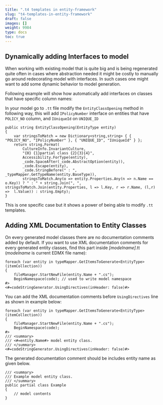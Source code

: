 ```yaml
---
title: ".t4 templates in entity-framework"
slug: "t4-templates-in-entity-framework"
draft: false
images: []
weight: 9984
type: docs
toc: true
---
```


## Dynamically adding Interfaces to model
When working with existing model that is quite big and is being regenerated quite often in cases where abstraction needed it might be costly to manually go around redecorating model with interfaces. In such cases one might want to add some dynamic behavior to model generation.

Following example will show how automatically add interfaces on classes that have specific column names:

In your model go to `.tt` file modify the `EntityClassOpening` method in following way, this will add `IPolicyNumber` interface on entities that have `POLICY_NO` column, and `IUniqueId` on `UNIQUE_ID`

    public string EntityClassOpening(EntityType entity)
    {
        var stringsToMatch = new Dictionary<string,string> { { "POLICY_NO", "IPolicyNumber" }, { "UNIQUE_ID", "IUniqueId" } };
        return string.Format(
            CultureInfo.InvariantCulture,
            "{0} {1}partial class {2}{3}{4}",
            Accessibility.ForType(entity),
            _code.SpaceAfter(_code.AbstractOption(entity)),
            _code.Escape(entity),
            _code.StringBefore(" : ", _typeMapper.GetTypeName(entity.BaseType)),
            stringsToMatch.Any(o => entity.Properties.Any(n => n.Name == o.Key)) ? " : " + string.Join(", ", stringsToMatch.Join(entity.Properties, l => l.Key, r => r.Name, (l,r) =>  l.Value)) : string.Empty);
    }

This is one specific case but it shows a power of being able to modify `.tt` templates.


## Adding XML Documentation to Entity Classes
On every generated model classes there are no documentation comments added by default. If you want to use XML documentation comments for every generated entity classes, find this part inside *[modelname]*.tt (*modelname* is current EDMX file name):

    foreach (var entity in typeMapper.GetItemsToGenerate<EntityType>(itemCollection))
    {
        fileManager.StartNewFile(entity.Name + ".cs");
        BeginNamespace(code); // used to write model namespace
    #>
    <#=codeStringGenerator.UsingDirectives(inHeader: false)#> 

You can add the XML documentation comments before `UsingDirectives` line as shown in example below:

    foreach (var entity in typeMapper.GetItemsToGenerate<EntityType>(itemCollection))
    {
        fileManager.StartNewFile(entity.Name + ".cs");
        BeginNamespace(code);
    #>
    /// <summary>
    /// <#=entity.Name#> model entity class.
    /// </summary>
    <#=codeStringGenerator.UsingDirectives(inHeader: false)#> 

The generated documentation comment should be includes entity name as given below.

    /// <summary>
    /// Example model entity class.
    /// </summary>
    public partial class Example
    {
        // model contents
    }

